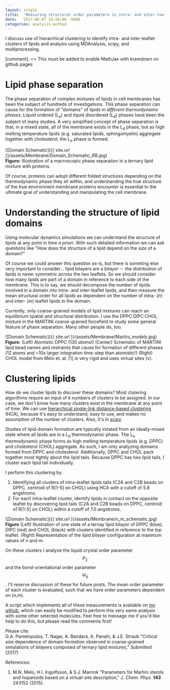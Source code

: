 ```yaml
---
layout: single
title:  'Measuring structural order parameters in intra- and inter-leaflet lipid clusters'
date:   2017-06-07 14:20:00 -0400
categories: analysis-method
---
```


I discuss use of hierarchical clustering to identify intra- and inter-leaflet clusters of lipids and analysis using MDAnalysis, scipy, and multiprocessing.

[comment]: <> This must be added to enable MathJax with kramdown on github pages
<script type="text/javascript" async
  src="https://cdn.mathjax.org/mathjax/latest/MathJax.js?config=TeX-MML-AM_CHTML">
</script>

# Lipid phase separation

The phase separation of complex mixtures of lipids in cell membranes has been the subject of hundreds of investigations. This phase separation can cause for the formation of "domains" of lipids in *different thermodynamic phases*. Liquid ordered (L<sub>o</sub>) and liquid disordered (L<sub>d</sub>) phases have been the subject of many studies. A very simplified concept of phase separation is that, in a mixed state, all of the membrane exists in the L<sub>d</sub> phase, but as high melting temperature lipids (e.g. saturated lipids, sphingomyelin) aggregate together with cholesterol, the L<sub>o</sub> phase is formed.

![Domain Schematic]({{ site.url }}/assets/Membrane/Domain_Schematic_RB.jpg)  
**Figure:** Illustration of a macroscopic phase separation in a ternary lipid mixture with proteins.

Of course, proteins can adopt different folded structures depending on the thermodynamic phase they sit within, and understanding the true structure of the true environment membrane proteins encounter is essential to the ultimate goal of understanding and manipulating the cell membrane.

# Understanding the structure of lipid domains

Using molecular dynamics simulations we can understand the structure of lipids at any point in time *a priori*. With such detailed information we can ask questions like "How does the structure of a lipid depend on the *size* of a domain?"

Of course we could answer this question as-is, but there is someting else very important to consider... lipid bilayers are a *bilayer* -- the distribution of lipids is never symmetric across the two leaflets. So we should consider how many lipids are part of a domain in reference to each side of the membrane. This is to say, we should decompose the number of lipids involved in a domain into intra- and inter-leaflet lipids, and then measure the mean structural order for all lipids as dependent on the number of intra- (*n*) and inter- (*m*) leaflet lipids in the domain.

Currently, only coarse-grained models of lipid mixtures can reach an equilibrium spatial and structural distribution. I use the DPPC:DIPC:CHOL mixture in the MARTINI coarse-grained forcefield to study some general feature of phase separation. Many other people do, too.

![Domain Schematic]({{ site.url }}/assets/Membrane/Martini_models.jpg)  
**Figure:** (Left) Atomistic DPPC (130 atoms!) (Center) Schematic of MARTINI lipid bead names and restraints that cause for formation of different phases (12 atoms and ~10x larger integration time-step than atomistic!) (Right) CHOL model from Melo et. al. [1] is very rigid and uses virtual sites (v).

# Clustering lipids

How do we cluster lipids to discover these domains? Most clutering algorithms require an input of *k* numbers of clusters to be assigned. In our case, we don't know how many clusters exist in the membrane at any point of time. We can use [hierarchical single-link distance-based clustering](https://en.wikipedia.org/wiki/Single-linkage_clustering) (HCA), because it's easy to understand, easy to use, and makes no assumption of the number of clusters. Also, it's in [scipy](ihttps://docs.scipy.org/doc/scipy-0.14.0/reference/generated/scipy.cluster.hierarchy.fclusterdata.html#scipy.cluster.hierarchy.fclusterdata).

Studies of lipid domain formation are typically initated from an ideally-mixed state where all lipids are in a L<sub>d</sub> thermodynamic phase. The L<sub>o</sub> thermodynamic phase forms as high melting temperature lipids (e.g. DPPC) and cholesterol (CHOL) aggregate. As such, I am only analyzing domains formed from DPPC and cholesterol. Additionally, DPPC and CHOL pack together most tightly about the lipid tails. Because DPPC has two lipid tails, I cluster each lipid tail individually.

I perform this clustering by 
1. Identifying all clusters of intra-leaflet lipids tails (C2A and C2B beads on DPPC, centroid of R[1-5] on CHOL) using HCA with a cutoff of 5.8 angstroms.
2. For each intra-leaflet cluster, identify lipids in contact on the opposite leaflet by discovering lipid tails (C2A and C2B beads on DPPC, centroid of R[1-5] on CHOL) within a cutoff of 7.0 angstroms.

![Domain Schematic]({{ site.url }}/assets/Membrane/n_m_schematic.jpg)  
**Figure** (Left) Illustration of one state of a ternay lipid bilayer of DPPC (blue), DIPC (red) and CHOL (black) with clusters identified in reference to the top leaflet. (Right) Representation of the lipid bilayer configuration at maximum values of *n* and *m*.

On these clusters I analyze the liquid crystal order parameter $$P_2$$ and the bond-orientational order parameter $$\Psi_6$$. I'll reserve discussion of these for future posts. The mean order parameter of each cluster is evaluated, such that we have order parameters dependent on (*n,m*).

A script which implements all of these measurements is available on [my github](https://github.com/gpantel/MD_methods-and-analysis/blob/master/membrane_analysis/compute_n_m_DPPC%2BDIPC%2BCHOL.py), which can easily be modified to perform this very same analysis with some other selected molecules. Feel free to message me if you'd like help to do this, but please read the comments first!

Please cite:  
G.A. Pantelopulos, T. Nagai, A. Bandara, A. Panahi, & J.E. Straub "Critical size dependence of domain formation observed in coarse-grained simulations of bilayers composed of ternary lipid mixtures," *Submitted* (2017)

References:  
1. M.N. Melo, H.I. Ingolfsson, & S.J. Marrink "Parameters for Martini sterols and hopanoids based on a virtual-site description," *J. Chem. Phys.* **143** 243152 (2015).
